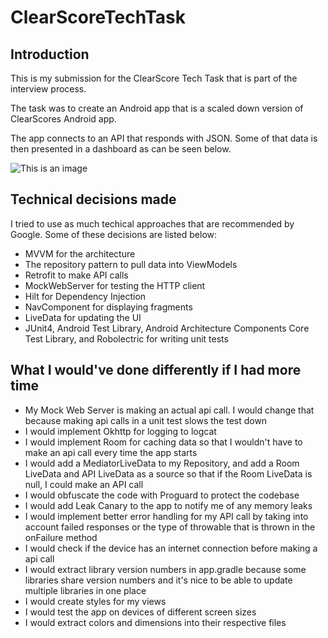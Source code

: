 # ClearScoreTechTask
## Introduction 

This is my submission for the ClearScore Tech Task that is part of the interview process.

The task was to create an Android app that is a scaled down version of ClearScores Android app.

The app connects to an API that responds with JSON. Some of that data is then presented in a dashboard as can be seen below.

![This is an image](https://uc8416965b0f36608cecb580ce5e.previews.dropboxusercontent.com/p/thumb/ABYiT8wV22FRDG05oCn7GWAaMUjxs3U_hn15cH_K86_O9q_4sCHlHfknNV62Tgr3hby1FckZuA68rJdc0aq7RUKfq1KC-Sgnq_cTJgQH1zLjlfaALnvedScu6ex1NLkGO-G_UvKFC1ijjLpUrRzkUjgCJqLkpCCNWnbP6qTbJX6iX9dbEu7IT0WpwNZ7MRzu_6BVZR4gQHHUZZuS-ILvT3Q8FlkL_igLucTlHDL1bDOm_ppmYbcWBpxcZ6-HmSZqA__0f7yaBGkuWqSffS3VcEkyNOggLaH5pclbpO_2v2cqixI-ylJfgsZEnW9_qAKtxbsznR2Kmd_rPAxwVnM37M8-q456M1FR4oT4LXUyrCIn9h0K_ptxQ9nbPQW3hoKOGAj5q9go5ni6nIJZ-IKbn4s0/p.jpeg?fv_content=true&size_mode=2)

## Technical decisions made
I tried to use as much techical approaches that are recommended by Google. Some of these decisions are listed below:
- MVVM for the architecture
- The repository pattern to pull data into ViewModels
- Retrofit to make API calls
- MockWebServer for testing the HTTP client
- Hilt for Dependency Injection
- NavComponent for displaying fragments
- LiveData for updating the UI
- JUnit4, Android Test Library, Android Architecture Components Core Test Library, and Robolectric for writing unit tests

## What I would've done differently if I had more time
- My Mock Web Server is making an actual api call. I would change that because making api calls in a unit test slows the test down
- I would implement Okhttp for logging to logcat
- I would implement Room for caching data so that I wouldn't have to make an api call every time the app starts
- I would add a MediatorLiveData to my Repository, and add a Room LiveData and API LiveData as a source so that if the Room LiveData is null, I could make an API call
- I would obfuscate the code with Proguard to protect the codebase
- I would add Leak Canary to the app to notify me of any memory leaks
- I would implement better error handling for my API call by taking into account failed responses or the type of throwable that is thrown in the onFailure method
- I would check if the device has an internet connection before making a api call
- I would extract library version numbers in app.gradle because some libraries share version numbers and it's nice to be able to update multiple libraries in one place
- I would create styles for my views
- I would test the app on devices of different screen sizes
- I would extract colors and dimensions into their respective files
